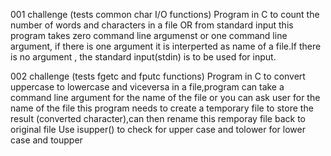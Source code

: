 001 challenge (tests common char I/O functions)
Program in C to count the number of words and 
characters in a file OR from standard input
this program takes zero command line argumenst or
one command line argument, if there is one argument
it is interperted as name of a file.If there is no
argument , the standard input(stdin) is to be used for input.

002 challenge (tests fgetc and fputc functions)
Program in C to convert uppercase to lowercase and viceversa in a file,program 
can take a command line argument for the name of the file or you can ask user for
 the name of the file this program needs to create a temporary file to store the 
 result (converted character),can then rename this remporay file back to original file
Use isupper() to check for upper case and tolower for lower case and toupper